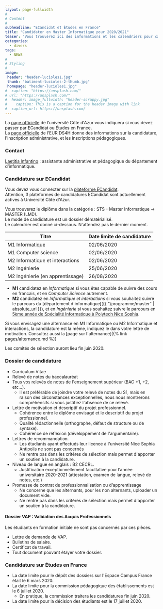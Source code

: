 ```yaml
---
layout: page-fullwidth
#
# Content
#
subheadline: "ECandidat et Études en France"
title: "Candidater en Master Informatique pour 2020/2021"
teaser: "Vous trouverez ici des informations et les calendriers pour candidater aux deux années du Master Informatique pour l'année universitaire 2020/2021. Cette page sera mise à jour régulièrement."
categories:
  - divers
tags:
  - NEWS
#
# Styling
#
image:
 header: "header-lucioles1.jpg"
 thumb: "batiment-lucioles-2-thumb.jpg"
 homepage: "header-lucioles1.jpg"
#  caption: "https://unsplash.com/"
# url: "https://unsplash.com/"
#  header: image_fullwidth: "header-scrappy.jpg"
#    caption: This is a caption for the header image with link
#  caption_url: https://unsplash.com/
---
```



La [page officielle](http://univ-cotedazur.fr/inscriptions/fr/etapes/candidatures/master) de l'université Côte d'Azur vous indiquera si vous devez passer par ECandidat ou Études en France.  
La [page officielle](http://univ-cotedazur.fr/en/eur/ds4h/graduate-school/admissions) de l'EUR DS4H donne des informations sur la candidature, l'inscription administrative, et les inscriptions pédagogiques.

### Contact 

[Laetitia Infantino](mailto:laetitia.infantino@univ-cotedazur.fr) : assistante administrative et pédagogique du département d’informatique.
    
### Candidature sur ECandidat 

Vous devez vous connecter sur la [plateforme ECandidat](https://ecandidat.univ-cotedazur.fr/Master/).  
Attention, 3 plateformes de candidatures ECandidat sont actuellement actives à Université Côte d'Azur. 

Vous trouverez le diplôme dans la catégorie : STS - Master Informatique -> MASTER (LMD).  
Le mode de candidature est un dossier dématérialisé.  	
Le calendrier est donné ci-dessous. N'attendez pas le dernier moment.

| Titre                            | Date limite de candidature |
|----------------------------------|----------------------------|
| M1 Informatique                  | 02/06/2020                 |
| M1 Computer science              | 02/06/2020                 |
| M2 Informatique et interactions  | 02/06/2020                 |
| M2 Ingénierie                    | 25/06/2020                 |
| M2 Ingénierie (en apprentissage) | 26/08/2020                 |

- **M1** candidatez en *Informatique* si vous êtes capable de suivre des cours en francais, et en *Computer Science* autrement.  
- **M2** candidatez en *Informatique et intéractions* si vous souhaitez suivre le parcours du [département d'informatique]({{ "/programme/master"  | absolute_url }}), et en *Ingénierie* si vous souhaitez suivre le parcours en [5ème année de Spécialité Informatique à Polytech Nice Sophia](http://unice.fr/polytechnice/fr/formation/informatique/specialite_si5).

Si vous envisagez une alternance en M1 Informatique ou M2 Informatique et interactions, la candidature est la même, indiquez le dans votre lettre de motivation. 
Consultez aussi la [page sur l'alternance]({% link pages/alternance.md %}) 

Les comités de sélection auront lieu fin juin 2020.

### Dossier de candidature
 - Curriculum Vitae
 - Relevé de notes du baccalauréat
 - Tous vos relevés de notes de l'enseignement supérieur (BAC +1, +2, etc...).
    - Il est préférable de joindre votre relevé de notes du S1, mais en raison des circonstances exceptionnelles, nous nous montrerons compréhensifs si vous justifiez l'absence de ce relevé.
 - Lettre de motivation et descriptif du projet professionnel.
   -  Cohérence entre le diplôme envisagé et le descriptif du projet professionnel. 
   -  Qualité rédactionnelle (orthographe, défaut de structure ou de syntaxe). 
   -  Cohérence de réflexion (développement de l'argumentaire).
 - Lettres de recommandation.
   -  Les étudiants ayant effectués leur licence à l'université Nice Sophia Antipolis ne sont pas concernés
   -  Ne rentre pas dans les critères de sélection mais permet d'apporter un soutien à la candidature. 
 - Niveau de langue en anglais : B2 CECRL.
   - Justification exceptionnellement facultative pour l’année universitaire 2020-2021 (attestation, examen de langue, relevé de notes, etc.)
 - Promesse de contrat de professionnalisation ou d'apprentissage 
   - Ne concerne que les alternants, pour les non alternants, uploader un document vide. 
   - Ne rentre pas dans les critères de sélection mais permet d'apporter un soutien à la candidature.	
	
    
#### Dossier VAP : Validation des Acquis Professionnels 

Les étudiants en formation initiale ne sont pas concernés par ces pièces. 

 - Lettre de demande de VAP.
 - Bulletins de salaire.
 - Certificat de travail.
 - Tout document pouvant étayer votre dossier.
	

### Candidature sur Études en France

- La date limite pour le dépôt des dossiers sur l'Espace Campus France était le 6 mars 2020.
- La date limite pour la commission pédagogique des établissements est le 6 juillet 2020. 
  - En pratique, la commission traitera les candidatures fin juin 2020.
- La date limite pour la décision des étudiants est le 17 juillet 2020. 



